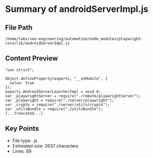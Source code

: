 # Summary of androidServerImpl.js
  
## File Path
`/home/tabs/seo-engineering/automation/node_modules/playwright-core/lib/androidServerImpl.js`

## Content Preview
```
"use strict";

Object.defineProperty(exports, "__esModule", {
  value: true
});
exports.AndroidServerLauncherImpl = void 0;
var _playwrightServer = require("./remote/playwrightServer");
var _playwright = require("./server/playwright");
var _crypto = require("./server/utils/crypto");
var _utilsBundle = require("./utilsBundle");
[...truncated...]
```

## Key Points
- File type: .js
- Estimated size: 2637 characters
- Lines: 69
